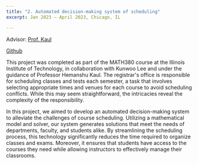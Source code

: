 ```yaml
---
title: "2. Automated decision-making system of scheduling"
excerpt: Jan 2023 – April 2023, Chicago, IL

---
```

Advisor: [Prof. Kaul](https://www.math.iit.edu/~kaul/)  

[Github](https://github.com/Juhyunn0/Automated_decision-making_system_of_scheduling)

This project was completed as part of the MATH380 course at the Illinois Institute of Technology, in collaboration with Kunwoo Lee and under the guidance of Professor Hemanshu Kaul. The registrar's office is responsible for scheduling classes and tests each semester, a task that involves selecting appropriate times and venues for each course to avoid scheduling conflicts. While this may seem straightforward, the intricacies reveal the complexity of the responsibility.

In this project, we aimed to develop an automated decision-making system to alleviate the challenges of course scheduling. Utilizing a mathematical model and solver, our system generates solutions that meet the needs of departments, faculty, and students alike. By streamlining the scheduling process, this technology significantly reduces the time required to organize classes and exams. Moreover, it ensures that students have access to the courses they need while allowing instructors to effectively manage their classrooms.
